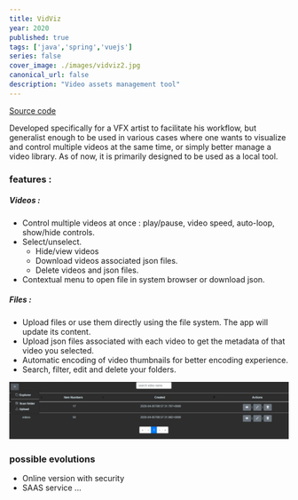 ```yaml
---
title: VidViz
year: 2020
published: true
tags: ['java','spring','vuejs']
series: false
cover_image: ./images/vidviz2.jpg
canonical_url: false
description: "Video assets management tool"
---
```

[Source code](https://github.com/Nirgalz/VidViz)

Developed specifically for a VFX artist to facilitate his workflow, but generalist enough to be used in various cases where one wants to visualize and control multiple videos at the same time, or simply better manage a video library.
As of now, it is primarily designed to be used as a local tool.

### features :
##### Videos :
* Control multiple videos at once : play/pause, video speed, auto-loop, show/hide controls.
* Select/unselect. 
    * Hide/view videos
    * Download videos associated json files. 
    * Delete videos and json files.
* Contextual menu to open file in system browser or download json.

##### Files :
* Upload files or use them directly using the file system. The app will update its content.
* Upload json files associated with each video to get the metadata of that video you selected.
* Automatic encoding of video thumbnails for better encoding experience.
* Search, filter, edit and delete your folders.

![alt text](./images/vidviz.jpg "contextual menu")
### possible evolutions
* Online version with security
* SAAS service
...

